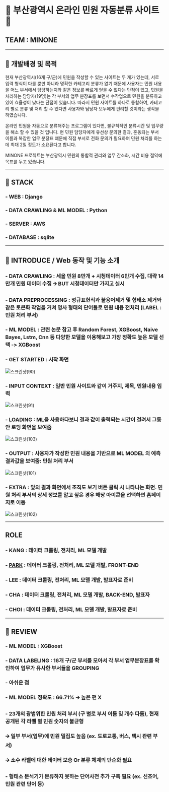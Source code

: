 # 📌 부산광역시 온라인 민원 자동분류 사이트 📌
## TEAM : MINONE

---------------------------------------------------------------------------


## 📌 개발배경 및 목적
현재 부산광역시(16개 구/군)에 민원을 작성할 수 있는 사이트는 두 개가 있는데, 서로 입력 형식이 다를 뿐만 아니라 명확한 카테고리 분류가 없기 때문에 
사용자는 민원 내용을 어느 부서에서 담당하는지와 같은 정보를 빠르게 얻을 수 없다는 단점이 있고,
민원을 처리하는 담당자(19명)는 각 부서의 업무 분장표를 보면서 수작업으로 민원을 분류하고 있어 효율성이 낮다는 단점이 있습니다.
따라서 민원 사이트를 하나로 통합하여, 카테고리 별로 분류 및 처리 할 수 있다면 사용자와 담당자 모두에게 편리할 것이라는 생각을 하였습니다.

온라인 민원을 자동으로 분류해주는 프로그램이 있다면, 불규칙적인 분류시간 및 업무량을 해소 할 수 있을 것 입니다.
현 민원 담당자에게 유선상 문의한 결과, 혼동되는 부서 이름과 복잡한 업무 분장표 떄문에 직접 부서로 전화 문의가 필요하여 민원 처리를 하는 데 최대 2일 정도가 소요된다고 합니다.

MINONE 프로젝트는 부산광역시 민원의 통합적 관리와 업무 간소화, 시간 비용 절약에 목표를 두고 있습니다.

---------------------------------------------------------------------------

## 📌 STACK
### - WEB : Django 
### - DATA CRAWLING & ML MODEL : Python
### - SERVER : AWS
### - DATABASE : sqlite

---------------------------------------------------------------------------

## 📌 INTRODUCE / Web 동작 및 기능 소개
### - DATA CRAWLING : 세올 민원 8만개 + 시청데이터 6만개 수집, 대략 14만개 민원 데이터 수집 🡪 BUT 시청데이터만 가지고 실시
### - DATA PREPROCESSING : 정규표현식과 불용어제거 및 형태소 제거와 같은 토큰화 작업을 거쳐 명사 형태의 단어들로 민원 내용 전처리 (LABEL : 민원 처리 부서)
### - ML MODEL : 관련 논문 참고 후 Random Forest, XGBoost, Naive Bayes, Lstm, Cnn 등 다양한 모델을 이용해보고 가장 정확도 높은 모델 선택 -> XGBoost

### - GET STARTED : 시작 화면

![스크린샷(90)](https://user-images.githubusercontent.com/46439700/107152227-0d188680-69aa-11eb-9548-44b1fbe409c7.png)

### - INPUT CONTEXT : 일반 민원 사이트와 같이 거주지, 제목, 민원내용 입력

![스크린샷(91)](https://user-images.githubusercontent.com/46439700/107152372-d55e0e80-69aa-11eb-9621-52ca2b3313a1.png)

### - LOADING : ML을 사용하다보니 결과 값이 출력되는 시간이 걸려서 그동안 로딩 화면을 보여줌

![스크린샷(103)](https://user-images.githubusercontent.com/46439700/107154010-e2333000-69b3-11eb-9ae7-2f0044e52a0b.png)

### - OUTPUT : 사용자가 작성한 민원 내용을 기반으로 ML MODEL 의 예측 결과값을 보여줌: 민원 처리 부서

![스크린샷(101)](https://user-images.githubusercontent.com/46439700/107152751-f6bffa00-69ac-11eb-9670-9387975c10f1.png)

### - EXTRA : 앞의 결과 화면에서 조직도 보기 버튼 클릭 시 나타나는 화면. 민원 처리 부서의 상세 정보를 알고 싶은 경우 해당 아이콘을 선택하면 홈페이지로 이동 

![스크린샷(102)](https://user-images.githubusercontent.com/46439700/107152757-ff183500-69ac-11eb-837f-545521682a75.png)

-----------------------------------------------------------------------------------

## ROLE
### - KANG : 데이터 크롤링, 전처리, ML 모델 개발
### -  [PARK](https://github.com/qwa310) : 데이터 크롤링, 전처리, ML 모델 개발, FRONT-END
### - LEE : 데이터 크롤링, 전처리, ML 모델 개발, 발표자료 준비
### - CHA : 데이터 크롤링, 전처리, ML 모델 개발, BACK-END, 발표자
### - CHOI : 데이터 크롤링, 전처리, ML 모델 개발, 발표자료 준비

--------------------------------------------------------------------------------------

## 📌 REVIEW 
### - ML MODEL : XGBoost
### - DATA LABELING : 16개 구/군 부서를 모아서 각 부서 업무분장표를 확인하여 업무가 유사한 부서들을 GROUPING
###  - 아쉬운 점
###  - ML MODEL 정확도 : 66.71%  🡪 높은 편 X
###  - 23개의 광범위한 민원 처리 부서 (구 별로 부서 이름 및 개수 다름), 현재 공개된 각 라벨 별 민원 숫자의 불균형 
###   🡪 일부 부서(업무)에 민원 밀집도 높음 (ex. 도로교통, 버스, 택시 관련 부서)
###   🡪 소수 라벨에 대한 데이터 보충 Or 분류 체계의 단순화 필요
###  - 형태소 분석기가 분류하지 못하는 단어사전 추가 구축 필요 (ex. 신조어, 민원 관련 단어 등)


